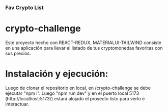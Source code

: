 ### Fav Crypto List

# crypto-challenge

Este proyecto hecho con REACT-REDUX, MATERIALUI-TAILWIND consiste en una aplicación para llevar el listado de tus cryptomonedas favoritas con sus precios.


# Instalación y ejecución:

Luego de clonar el repositorio en local, en /crypto-challenge se debe ejecutar "npm i". Luego "npm run dev" y en el puerto local 5173 (http://localhost:5173/) estará alojado el proyecto listo para verlo e interactuar.




